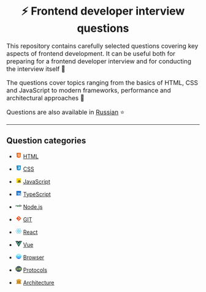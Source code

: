 <div align="center">
  <h1>⚡ Frontend developer interview questions</h1>
</div>

<p style="font-size: 16px">
This repository contains carefully selected questions covering key aspects of frontend development. It can be useful both for preparing for a frontend developer interview and for conducting the interview itself 🎯
</p>

<p style="font-size: 16px">
The questions cover topics ranging from the basics of HTML, CSS and JavaScript to modern frameworks, performance and architectural approaches 🚀
</p>

<p style="font-size: 16px">
Questions are also available in <a href="./src/questions/ru-RU/README.md">Russian</a> ⭐
</p>

---

## Question categories

- ![HTML](./src/assets/icons/icons-for-main-readme/html.png) [HTML](src/questions/en-EN/html.md)

- ![CSS](./src/assets/icons/icons-for-main-readme/css.png) [CSS](src/questions/en-EN/css.md)

- ![JavaScript](./src/assets/icons/icons-for-main-readme/js.png) [JavaScript](src/questions/en-EN/js.md)

- ![TypeScript](./src/assets/icons/icons-for-main-readme/ts.png) [TypeScript](src/questions/en-EN/ts.md)

- ![Node.js](./src/assets/icons/icons-for-main-readme/nodejs.png) [Node.js](src/questions/en-EN/nodejs.md)

- ![GIT](./src/assets/icons/icons-for-main-readme/git.png) [GIT](src/questions/en-EN/git.md)

- ![React](./src/assets/icons/icons-for-main-readme/react.png) [React](src/questions/en-EN/react.md)

- ![Vue](./src/assets/icons/icons-for-main-readme/vue.png) [Vue](src/questions/en-EN/vue.md)

- ![Browser](./src/assets/icons/icons-for-main-readme/browser.png) [Browser](src/questions/en-EN/browser.md)

- ![Protocols](./src/assets/icons/icons-for-main-readme/protocol.png) [Protocols](src/questions/en-EN/protocols.md)

- ![Architecture](./src/assets/icons/icons-for-main-readme/architecture.png) [Architecture](src/questions/en-EN/architecture.md)
